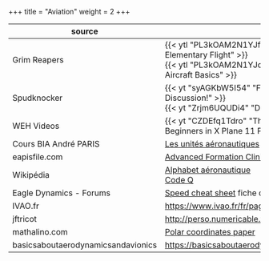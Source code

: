 +++
title = "Aviation"
weight = 2
+++

source       | description
------------ | -----------
Grim Reapers | {{< ytl "PL3kOAM2N1YJfRmA3l1qhL8SIqfFDXD87D" "Tutorials: Elementary Flight" >}}<br /> {{< ytl "PL3kOAM2N1YJckArrN5Vnmk1IegGfuC6dj" "Tutorials: Aircraft Basics" >}}
Spudknocker  | {{< yt "syAGKbW5I54" "Formation Flying in DCS! Tips & Tricks + Discussion!" >}}<br /> {{< yt "Zrjm6UQUDi4" "DCS: Air to Air Refueling Guide | The Mental Game | Tips & Tricks" >}}<br />{{< yt "jOB-yVEm3Qg" "DCS World Low Level Penetration & Ridge Crossing Tutorial!" >}}
WEH Videos   | {{< yt "CZDEfq1Tdro" "The Turn Coordinator ~ Learning to Fly for Beginners in X Plane 11 Part 11" >}}
Cours BIA André PARIS | [Les unités aéronautiques](https://www.acriv.org/fichiers/pdf/BIA/04-Navigation-Reglementation-Aeromedecine/Fiche-400-Les_Unites_Aeronautiques.pdf)
eapisfile.com |[Advanced Formation Clinic Technique Notes](https://www.eapisfile.com/Docs/Formation/PPT/Advanced%20Formation%20Clinic%20Technique%20Notes.pdf)
Wikipédia | [Alphabet aéronautique](https://fr.vikidia.org/wiki/Alphabet_a%C3%A9ronautique)<br /> [Code Q](https://fr.wikipedia.org/wiki/Code_Q)
Eagle Dynamics - Forums | [Speed cheat sheet](https://forums.eagle.ru/showthread.php?t=133980) fiche de conversion de vitesses à imprimer
IVAO.fr | https://www.ivao.fr/fr/pages/training/instruction
jftricot | http://perso.numericable.fr/~jftricot/Reseau.htm#abr%C3%A9viations
mathalino.com | [Polar coordinates paper](https://mathalino.com/blog/polar-coordinates-paper-free-download)
basicsaboutaerodynamicsandavionics | https://basicsaboutaerodynamicsandavionics.wordpress.com/
